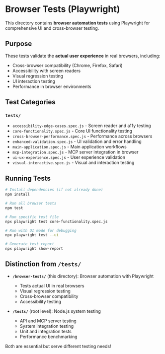 # Browser Tests (Playwright)

This directory contains **browser automation tests** using Playwright for comprehensive UI and cross-browser testing.

## Purpose

These tests validate the **actual user experience** in real browsers, including:
- Cross-browser compatibility (Chrome, Firefox, Safari)
- Accessibility with screen readers
- Visual regression testing
- UI interaction testing
- Performance in browser environments

## Test Categories

### `tests/`
- `accessibility-edge-cases.spec.js` - Screen reader and a11y testing
- `core-functionality.spec.js` - Core UI functionality testing
- `cross-browser-performance.spec.js` - Performance across browsers
- `enhanced-validation.spec.js` - UI validation and error handling
- `main-application.spec.js` - Main application workflows
- `mcp-integration.spec.js` - MCP server integration in browser
- `ui-ux-experience.spec.js` - User experience validation
- `visual-interactive.spec.js` - Visual and interaction testing

## Running Tests

```bash
# Install dependencies (if not already done)
npm install

# Run all browser tests
npm test

# Run specific test file
npx playwright test core-functionality.spec.js

# Run with UI mode for debugging
npx playwright test --ui

# Generate test report
npx playwright show-report
```

## Distinction from `/tests/`

- **`/browser-tests/`** (this directory): Browser automation with Playwright
  - Tests actual UI in real browsers
  - Visual regression testing
  - Cross-browser compatibility
  - Accessibility testing

- **`/tests/`** (root level): Node.js system testing
  - API and MCP server testing
  - System integration testing
  - Unit and integration tests
  - Performance benchmarking

Both are essential but serve different testing needs!